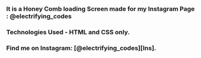 ### It is a Honey Comb loading Screen made for my Instagram Page : @electrifying_codes

### Technologies Used - HTML and CSS only.

### Find me on Instagram: [@electrifying_codes][Ins].

[instagram]: https://www.instagram.com/electrifying_codes